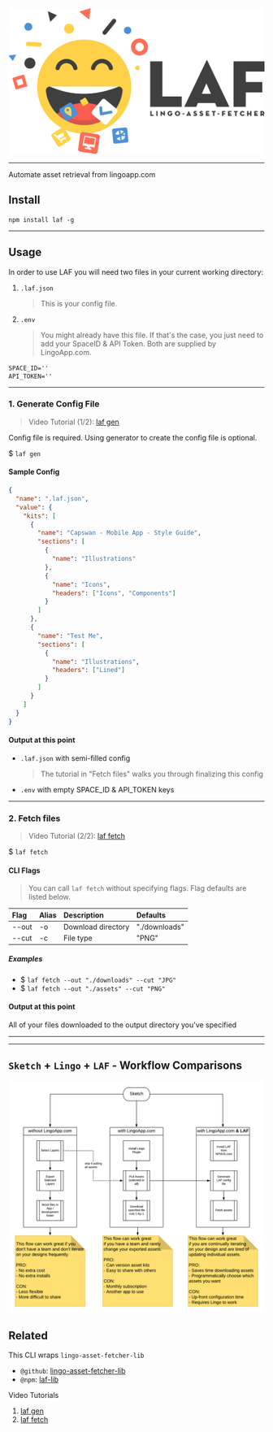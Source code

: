 ![LAF_logo](./docs/images/logo/HQ.png)

---

Automate asset retrieval from lingoapp.com

## Install

```
npm install laf -g
```

---

## Usage

In order to use LAF you will need two files in your current working directory:

1. `.laf.json`

   > This is your config file.

2. `.env`

   > You might already have this file. If that's the case, you just need to add your SpaceID & API Token. Both are supplied by LingoApp.com.

```
SPACE_ID=''
API_TOKEN=''
```

---

### 1. Generate Config File

> Video Tutorial (1/2): [laf gen](https://youtu.be/J3UH4K_Nu0g)

Config file is required.
Using generator to create the config file is optional.

\$ `laf gen`

#### Sample Config

```json
{
  "name": ".laf.json",
  "value": {
    "kits": [
      {
        "name": "Capswan - Mobile App - Style Guide",
        "sections": [
          {
            "name": "Illustrations"
          },
          {
            "name": "Icons",
            "headers": ["Icons", "Components"]
          }
        ]
      },
      {
        "name": "Test Me",
        "sections": [
          {
            "name": "Illustrations",
            "headers": ["Lined"]
          }
        ]
      }
    ]
  }
}
```

#### Output at this point

- `.laf.json` with semi-filled config

  > The tutorial in "Fetch files" walks you through finalizing this config

- `.env` with empty SPACE_ID & API_TOKEN keys

---

### 2. Fetch files

> Video Tutorial (2/2): [laf fetch](https://youtu.be/AeN6RgTHCyQ)

\$ `laf fetch`

#### CLI Flags

> You can call `laf fetch` without specifying flags. Flag defaults are listed below.

| Flag  | Alias | Description        | Defaults      |
| :---- | :---- | :----------------- | :------------ |
| --out | -o    | Download directory | "./downloads" |
| --cut | -c    | File type          | "PNG"         |

##### Examples

- \$ `laf fetch --out "./downloads" --cut "JPG"`
- \$ `laf fetch --out "./assets" --cut "PNG"`

#### Output at this point

All of your files downloaded to the output directory you've specified

---

---

## `Sketch` + `Lingo` + `LAF` - Workflow Comparisons

![LAF_Workflow_Comparison.png](./docs/images/LAF_Workflow_Comparison.png)

## Related

This CLI wraps `lingo-asset-fetcher-lib`

- `@github`: [lingo-asset-fetcher-lib](https://github.com/servexyz/lingo-asset-fetcher-lib)
- `@npm`: [laf-lib](https://www.npmjs.com/package/laf-lib)

Video Tutorials

1. [laf gen](https://youtu.be/J3UH4K_Nu0g)
2. [laf fetch](https://youtu.be/AeN6RgTHCyQ)
